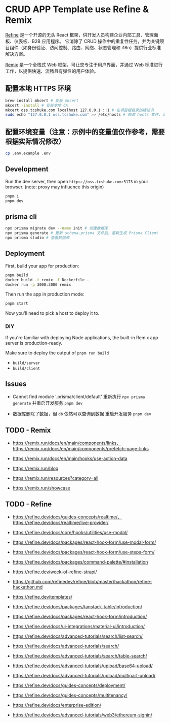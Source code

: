 # CRUD APP Template use Refine & Remix

[Refine](https://refine.dev/) 是一个开源的无头 React 框架，供开发人员构建企业内部工具、管理面板、仪表板、B2B 应用程序。
它消除了 CRUD 操作中的重复性任务，并为关键项目组件（如身份验证、访问控制、路由、网络、状态管理和 i18n）提供行业标准解决方案。

[Remix](https://remix.run/) 是一个全栈式 Web 框架，可让您专注于用户界面，并通过 Web 标准进行工作，以提供快速、流畅且有弹性的用户体验。

## 配置本地 HTTPS 环境

```sh
brew install mkcert # 安装 mkcert
mkcert -install # 安装本地 CA
mkcert oss.tcshuke.com localhost 127.0.0.1 ::1 # 在项目根目录创建证书
sudo echo "127.0.0.1 oss.tcshuke.com" >> /etc/hosts # 修改 hosts 文件，添加本地域名映射
```

## 配置环境变量（注意：示例中的变量值仅作参考，需要根据实际情况修改）

```sh
cp .env.example .env
```

## Development

Run the dev server, then open `https://oss.tcshuke.com:5173` in your browser. (note: proxy may influence this origin)

```sh
pnpm i
pnpm dev
```

## prisma cli

```sh
npx prisma migrate dev --name init # 创建数据库
npx prisma generate # 更新 schema.prisma 文件后，重新生成 Prisma Client
npx prisma studio # 查看数据库
```

## Deployment

First, build your app for production:

```sh
pnpm build
docker build -t remix -f Dockerfile .
docker run -p 3000:3000 remix
```

Then run the app in production mode:

```sh
pnpm start
```

Now you'll need to pick a host to deploy it to.

### DIY

If you're familiar with deploying Node applications, the built-in Remix app server is production-ready.

Make sure to deploy the output of `pnpm run build`

- `build/server`
- `build/client`

## Issues

- Cannot find module '.prisma/client/default'
  重新执行 `npx prisma generate` 并重启开发服务 `pnpm dev`

- 数据库删除了数据，但 `db` 依然可以查询到数据
  重启开发服务 `pnpm dev`

## TODO - Remix

- https://remix.run/docs/en/main/components/links、https://remix.run/docs/en/main/components/prefetch-page-links
- https://remix.run/docs/en/main/hooks/use-action-data

- https://remix.run/blog
- https://remix.run/resources?category=all
- https://remix.run/showcase

## TODO - Refine

- https://refine.dev/docs/guides-concepts/realtime/、https://refine.dev/docs/realtime/live-provider/

- https://refine.dev/docs/core/hooks/utilities/use-modal/
- https://refine.dev/docs/packages/react-hook-form/use-modal-form/
- https://refine.dev/docs/packages/react-hook-form/use-steps-form/
- https://refine.dev/docs/packages/command-palette/#installation

- https://refine.dev/week-of-refine-strapi/
- https://github.com/refinedev/refine/blob/master/hackathon/refine-hackathon.md
- https://refine.dev/templates/

- https://refine.dev/docs/packages/tanstack-table/introduction/
- https://refine.dev/docs/packages/react-hook-form/introduction/
- https://refine.dev/docs/ui-integrations/material-ui/introduction/
- https://refine.dev/docs/advanced-tutorials/search/list-search/
- https://refine.dev/docs/advanced-tutorials/search/
- https://refine.dev/docs/advanced-tutorials/search/table-search/
- https://refine.dev/docs/advanced-tutorials/upload/base64-upload/
- https://refine.dev/docs/advanced-tutorials/upload/multipart-upload/

- https://refine.dev/docs/guides-concepts/deployment/

- https://refine.dev/docs/guides-concepts/multitenancy/
- https://refine.dev/docs/enterprise-edition/

- https://refine.dev/docs/advanced-tutorials/web3/ethereum-signin/
